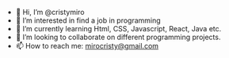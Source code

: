 - 👋 Hi, I’m @cristymiro
- 👀 I’m interested in find a job in programming
- 🌱 I’m currently learning Html, CSS, Javascript, React, Java etc. 
- 💞️ I’m looking to collaborate on different programming projects. 
- 📫 How to reach me: mirocristy@gmail.com


